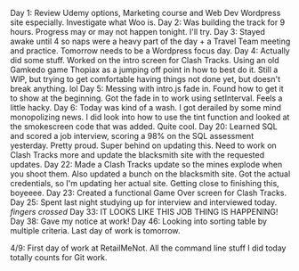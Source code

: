 Day 1: Review Udemy options, Marketing course and Web Dev Wordpress site especially. Investigate what Woo is.
Day 2: Was building the track for 9 hours. Progress may or may not happen tonight. I'll try.
Day 3: Stayed awake until 4 so naps were a heavy part of the day + a Travel Team meeting and practice. Tomorrow needs to be a Wordpress focus day.
Day 4: Actually did some stuff. Worked on the intro screen for Clash Tracks. Using an old Gamkedo game Thopiax as a jumping off point in how to best do it. Still a WIP, but trying to get comfortable having things not done yet, but doesn't break anything. lol
Day 5: Messing with intro.js fade in. Found how to get it to show at the beginning. Got the fade in to work using setInterval. Feels a little hacky.
Day 6: Today was kind of a wash. I got derailed by some mind monopolizing news. I did look into how to use the tint function and looked at the smokescreen code that was added. Quite cool.
Day 20: Learned SQL and scored a job interview, scoring a 98% on the SQL assessment yesterday. Pretty proud. Super behind on updating this. Need to work on Clash Tracks more and update the blacksmith site with the requested updates.
Day 22: Made a Clash Tracks update so the mines explode when you shoot them. Also updated a bunch on the blacksmith site. Got the actual credentials, so I'm updating her actual site. Getting close to finishing this, boyeeee.
Day 23: Created a functional Game Over screen for Clash Tracks.
Day 25: Spent last night studying up for interview and interviewed today. *fingers crossed*
Day 33: IT LOOKS LIKE THIS JOB THING IS HAPPENING!
Day 38: Gave my notice at work!
Day 46: Looking into sorting table by multiple criteria. Last day of work is tomorrow.

4/9: First day of work at RetailMeNot. All the command line stuff I did today totally counts for Git work.
